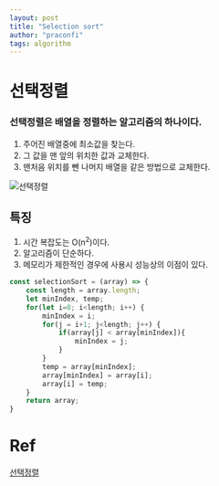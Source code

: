```yaml
---
layout: post
title: "Selection sort"
author: "praconfi"
tags: algorithm
---
```


# 선택정렬

### 선택정렬은 배열을 정렬하는 알고리즘의 하나이다.  
1. 주어진 배열중에 최소값을 찾는다.
2. 그 값을 맨 앞의 위치한 값과 교체한다.
3. 맨처음 위치를 뺀 나머지 배열을 같은 방법으로 교체한다.

![선택정렬](https://img1.daumcdn.net/thumb/R800x0/?scode=mtistory2&fname=https%3A%2F%2Ft1.daumcdn.net%2Fcfile%2Ftistory%2F256B9C34545081D835)

## 특징
1. 시간 복잡도는 O(n<sup>2</sup>)이다.
2. 알고리즘이 단순하다.
3. 메모리가 제한적인 경우에 사용시 성능상의 이점이 있다.

```js
const selectionSort = (array) => {
    const length = array.length;
    let minIndex, temp;
    for(let i=0; i<length; i++) {
        minIndex = i;
        for(j = i+1; j<length; j++) {
            if(array[j] < array[minIndex]){
                minIndex = j;
            }
        }
        temp = array[minIndex];
        array[minIndex] = array[i];
        array[i] = temp;
    }
    return array;
}
```

# Ref
[선택정렬](https://www.zerocho.com/category/Algorithm/post/57f728c85141fc5fe4f4ca89)
